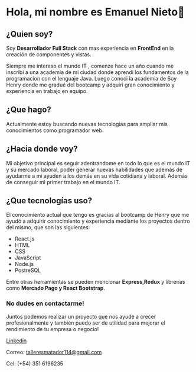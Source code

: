 # Hola, mi nombre es Emanuel Nieto👋

## ¿Quien soy?
Soy **Desarrollador Full Stack** con mas experiencia en **FrontEnd** en la creación de componentes y vistas.

Siempre me intereso el mundo IT , comenze hace un año cuando me inscribi a una academia de mi ciudad 
donde aprendi los fundamentos de la programacion con el lenguaje Java. Luego conoci la academia de 
Soy Henry donde me gradué del bootcamp y adquiri gran conocimiento y experiencia en trabajo en equipo.

## ¿Que hago?

Actualmente estoy buscando nuevas tecnologias para ampliar mis conocimientos como programador web.

## ¿Hacia donde voy?

Mi objetivo principal es seguir adentrandome en todo lo que es el mundo IT y su mercado laboral, poder generar nuevas habilidades que además de ayudarme a mi ayuden a los demás en su vida cotidiana y laboral. Además de conseguir mi primer trabajo en el mundo IT.

## ¿Que tecnologías uso?

El conocimiento actual que tengo es gracias al bootcamp de Henry que me ayudó a adquirir conocimiento y experiencia mediante los proyectos dentro del mismo, que son las siguientes:

* React.js
* HTML
* CSS
* JavaScript
* Node.js
* PostreSQL

Entre otras herramientas se pueden mencionar **Express,Redux** y librerías como **Mercado Pago y React Bootstrap**.

### No dudes en contactarme!

Juntos podemos realizar un proyecto que nos ayude a crecer profesionalmente y también puedo ser de utilidad para mejorar el rendimiento de tu empresa o negocio!

[Linkedin](https://www.linkedin.com/in/emanuel-nieto-230aab264/)

Correo: talleresmatador114@gmail.com

Cel: (+54) 351 6196235
  

<!--
**negrura14/negrura14** is a ✨ _special_ ✨ repository because its `README.md` (this file) appears on your GitHub profile.

Here are some ideas to get you started:

- 🔭 I’m currently working on ...
- 🌱 I’m currently learning ...
- 👯 I’m looking to collaborate on ...
- 🤔 I’m looking for help with ...
- 💬 Ask me about ...
- 📫 How to reach me: ...
- 😄 Pronouns: ...
- ⚡ Fun fact: ...
-->
